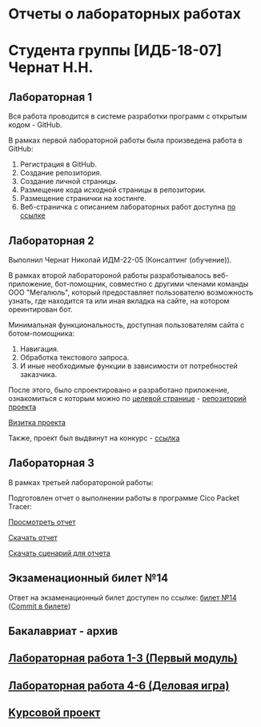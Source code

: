 # Отчеты о лабораторных работах
# Студента группы [ИДБ-18-07] Чернат Н.Н.

## Лабораторная 1

Вся работа проводится в системе разработки программ с открытым кодом - GitHub.

В рамках первой лабораторной работы была произведена работа в GitHub:

1. Регистрация в GitHub.
2. Создание репозитория.
3. Создание личной страницы.
4. Размещение кода исходной страницы в репозитории.
5. Размещение странички на хостинге.
6. Веб-страничка с описанием лабораторных работ доступна [по ссылке](https://github.com/DivineLoggika/Nikolai.github.io/blob/main/README.md)

## Лабораторная 2

Выполнил Чернат Николай ИДМ-22-05 (Консалтинг (обучение)).


В рамках второй лаборатороной работы разработывалось веб-приложение, бот-помощник, совместно с другими членами команды ООО "Мегалюль", который предоставляет пользователю возможность узнать, где находится та или иная вкладка на сайте, на котором ореинтирован бот.

Минимальная функциональность, доступная пользователям сайта с ботом-помощника:

1. Навигация.
2. Обработка текстового запроса.
3. И иные необходимые функции в зависимости от потребностей заказчика.

После этого, было спроектировано и разработано приложение, ознакомиться с которым можно по [целевой странице](https://welpodron.github.io/kill_me/) - [репозиторий проекта](https://github.com/lulu2kan/Megalul)

[Визитка проекта](https://alekseygitpub.github.io/)

Также, проект был выдвинут на конкурс - [ссылка](https://idmit.ru/)

## Лабораторная 3

В рамках третьей лаборатороной работы:

Подготовлен отчет о выполнении работы в программе Cico Packet Tracer:

[Просмотреть отчет](https://drive.google.com/file/d/1lWGc5XtTDi-xsn0tdHUg5_oo27pTgJQ9/view?pli=1)

[Скачать отчет](https://github.com/DivineLoggika/Nikolai.github.io/blob/main/PCT%20files/Отчет_Чернат%20Николай%20ИДБ-18-07%20Лабораторная%20работа%20№6.docx?raw=true)

[Скачать сценарий для отчета](https://github.com/DivineLoggika/Nikolai.github.io/blob/main/PCT%20files/Сценарий_Чернат%20Николай%20ИДБ-18-07%20Лабораторная%20работа%20№6.pkt?raw=true)

## Экзаменационный билет №14
Ответ на экзаменационный билет доступен по ссылке: [билет №14](https://github.com/stankin/inet-2022/wiki/exam14) 
([Commit в билете](https://github.com/stankin/inet-2022/wiki/exam14/_compare/4128d297275aaa1f11078de2b0feb77b054a6784...239c95761b22f7a2e36a07d12844886979587c48))

## Бакалавриат - архив
## [Лабораторная работа 1-3 (Первый модуль)](https://github.com/DivineLoggika/Nikolai.github.io/wiki/Лабораторная-работа-№1,-2,-3)

## [Лабораторная работа 4-6 (Деловая игра)](https://github.com/DivineLoggika/Nikolai.github.io/wiki/Лабораторная-работа-№4,-5,-6)
	
## [Kурсовой проект](https://github.com/DivineLoggika/Nikolai.github.io/wiki/Курсовой-проект)
